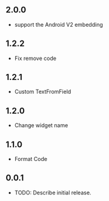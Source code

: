 ## 2.0.0

* support the Android V2 embedding

## 1.2.2

* Fix remove code

## 1.2.1

* Custom TextFromField

## 1.2.0

* Change widget name


## 1.1.0

* Format Code

## 0.0.1

* TODO: Describe initial release.
